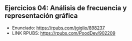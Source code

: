 ## Ejercicios 04: Análisis de frecuencia y representación gráfica
* Enunciado: https://rpubs.com/jgiglio/898237
* LINK RPUBS: https://rpubs.com/PoodDev/902209
